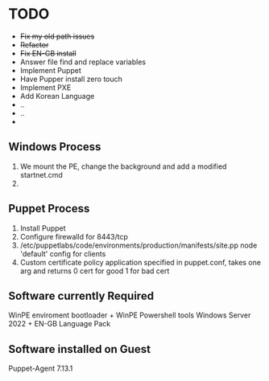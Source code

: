 # TODO
* ~~Fix my old path issues~~
* ~~Refactor~~
* ~~Fix EN-GB install~~
* Answer file find and replace variables
* Implement Puppet
* Have Pupper install zero touch
* Implement PXE
* Add Korean Language
* ..
* ..
* 

## Windows Process
1. We mount the PE, change the background and add a modified startnet.cmd
2. 

## Puppet Process
1. Install Puppet
2. Configure firewalld for 8443/tcp
3. /etc/puppetlabs/code/environments/production/manifests/site.pp node 'default' config for clients
4. Custom certificate policy application specified in puppet.conf, takes one arg and returns 0 cert for good 1 for bad cert

## Software currently Required
WinPE enviroment bootloader + WinPE Powershell tools
Windows Server 2022 + EN-GB Language Pack


## Software installed on Guest
Puppet-Agent 7.13.1 
